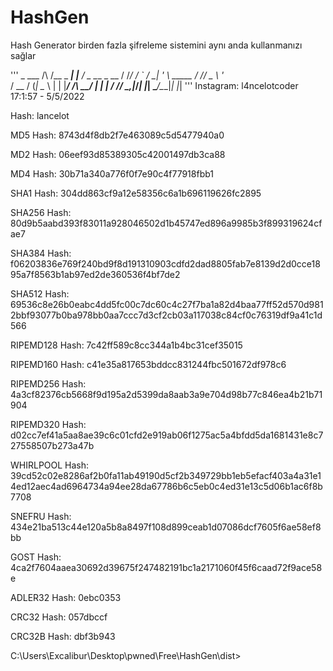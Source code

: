 # HashGen
Hash Generator birden fazla şifreleme sistemini aynı anda kullanmanızı sağlar 

'''                 _             ___
  /\  /\__ _ ___| |__         / _ \___ _ __
 / /_/ / _` / __| '_ \ _____ / /_\/ _ \ '_ \
/ __  / (_| \__ \ | | |_____/ /_\\  __/ | | |
\/ /_/ \__,_|___/_| |_|     \____/\___|_| |_|
'''
Instagram: l4ncelotcoder 17:1:57 - 5/5/2022

Hash: lancelot

MD5 Hash: 8743d4f8db2f7e463089c5d5477940a0

MD2 Hash: 06eef93d85389305c42001497db3ca88

MD4 Hash: 30b71a340a776f0f7e90c4f77918fbb1

SHA1 Hash: 304dd863cf9a12e58356c6a1b696119626fc2895

SHA256 Hash: 80d9b5aabd393f83011a928046502d1b45747ed896a9985b3f899319624cfae7

SHA384 Hash: f06203836e769f240bd9f8d191310903cdfd2dad8805fab7e8139d2d0cce1895a7f8563b1ab97ed2de360536f4bf7de2

SHA512 Hash: 69536c8e26b0eabc4dd5fc00c7dc60c4c27f7ba1a82d4baa77ff52d570d9812bbf93077b0ba978bb0aa7ccc7d3cf2cb03a117038c84cf0c76319df9a41c1d566

RIPEMD128 Hash: 7c42ff589c8cc344a1b4bc31cef35015

RIPEMD160 Hash: c41e35a817653bddcc831244fbc501672df978c6

RIPEMD256 Hash: 4a3cf82376cb5668f9d195a2d5399da8aab3a9e704d98b77c846ea4b21b71904

RIPEMD320 Hash: d02cc7ef41a5aa8ae39c6c01cfd2e919ab06f1275ac5a4bfdd5da1681431e8c727558507b273a47b

WHIRLPOOL Hash: 39cd52c02e8286af2b0fa11ab49190d5cf2b349729bb1eb5efacf403a4a31e14ed12aec4ad6964734a94ee28da67786b6c5eb0c4ed31e13c5d06b1ac6f8b7708

SNEFRU Hash: 434e21ba513c44e120a5b8a8497f108d899ceab1d07086dcf7605f6ae58ef8bb

GOST Hash: 4ca2f7604aaea30692d39675f247482191bc1a2171060f45f6caad72f9ace58e

ADLER32 Hash: 0ebc0353

CRC32 Hash: 057dbccf

CRC32B Hash: dbf3b943

C:\Users\Excalibur\Desktop\pwned\Free\HashGen\dist>
